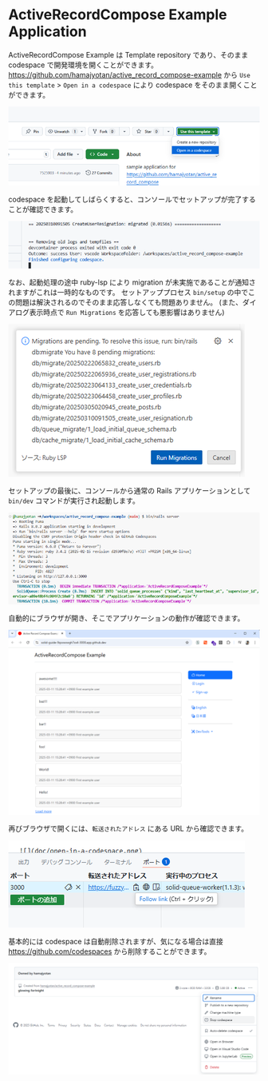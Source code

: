 # ActiveRecordCompose Example Application

ActiveRecordCompose Example は Template repository であり、そのまま codespace で開発環境を開くことができます。
https://github.com/hamajyotan/active_record_compose-example から `Use this template` > `Open in a codespace` により codespace をそのまま開くことができます。

![](doc/open-in-a-codespace.png)

codespace を起動してしばらくすると、コンソールでセットアップが完了することが確認できます。

![](doc/finished-configuring-codespace.png)

なお、起動処理の途中 ruby-lsp により migration が未実施であることが通知されますがこれは一時的なものです。
セットアッププロセス `bin/setup` の中でこの問題は解決されるのでそのまま応答しなくても問題ありません。
(また、ダイアログ表示時点で `Run Migrations` を応答しても悪影響はありません)

![](doc/migrations-are-pending.ja.png)

セットアップの最後に、コンソールから通常の Rails アプリケーションとして `bin/dev` コマンドが実行され起動します。

![](doc/bin-rails-server.png)

自動的にブラウザが開き、そこでアプリケーションの動作が確認できます。

![](doc/application-was-able-to-start.png)

再びブラウザで開くには、`転送されたアドレス` にある URL から確認できます。

![](doc/forwarded-address.ja.png)

基本的には codespace は自動削除されますが、気になる場合は直接 https://github.com/codespaces から削除することができます。

![](doc/stop-codespaces.png)
